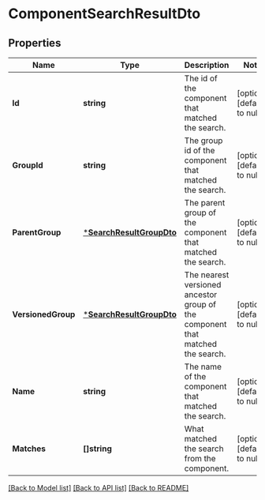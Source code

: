 # ComponentSearchResultDto

## Properties
Name | Type | Description | Notes
------------ | ------------- | ------------- | -------------
**Id** | **string** | The id of the component that matched the search. | [optional] [default to null]
**GroupId** | **string** | The group id of the component that matched the search. | [optional] [default to null]
**ParentGroup** | [***SearchResultGroupDto**](SearchResultGroupDTO.md) | The parent group of the component that matched the search. | [optional] [default to null]
**VersionedGroup** | [***SearchResultGroupDto**](SearchResultGroupDTO.md) | The nearest versioned ancestor group of the component that matched the search. | [optional] [default to null]
**Name** | **string** | The name of the component that matched the search. | [optional] [default to null]
**Matches** | **[]string** | What matched the search from the component. | [optional] [default to null]

[[Back to Model list]](../README.md#documentation-for-models) [[Back to API list]](../README.md#documentation-for-api-endpoints) [[Back to README]](../README.md)


